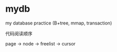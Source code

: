 # mydb

my database practice (B+tree, mmap, transaction)

代码阅读顺序

page -> node -> freelist -> cursor